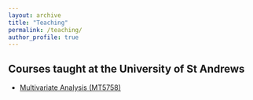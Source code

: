```yaml
---
layout: archive
title: "Teaching"
permalink: /teaching/
author_profile: true
---
```


## Courses taught at the University of St Andrews

- [Multivariate Analysis (MT5758)](https://www.st-andrews.ac.uk/subjects/modules/catalogue/?code=MT5758&academic_year=2021/2)


<!-- {% include base_path %} -->

<!-- {% for post in site.teaching reversed %} -->
<!--   {% include archive-single.html %} -->
<!-- {% endfor %} -->
